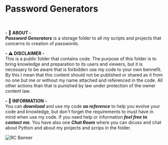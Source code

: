 # Password Generators
<br>

**-   👤 ABOUT   -**<br>
_**Password Generators**_ is a storage folder to all my scripts and projects that concerns to creation of passwords.<br>

**-   ⚠️ DISCLAIMER   -**<br>
This is a public folder that contains code. The purpose of this folder is to bring knowledge and preparation to its users and viewers, but it is necessary to be aware that is forbidden use my code to your own bennefit. By this I mean that this content should not be published or shared as it from no one but me or without my name attached and referenced in the code. All other actions than that is punished by law under protection of the owner content law.<br>

**-   🎯 INFORMATION   -**<br>
You can _**download**_ and use my code _**as reference**_ to help you evolve your code and knowledge, but don't forget the requirements to must have in mind when use my code. If you need help or information _**feel free to contact me**_. You have also one _**Chat Room**_ where you can dicuss and chat about Python and about my projects and scrips in the folder.<br>

![RC Banner](https://user-images.githubusercontent.com/111794692/188769119-d1ebb310-02f1-44a9-918c-5ed65cf37972.jpg)<br>

